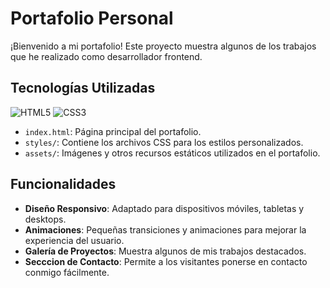 # Portafolio Personal

¡Bienvenido a mi portafolio! Este proyecto muestra algunos de los trabajos que he realizado como desarrollador frontend.
## Tecnologías Utilizadas

![HTML5](https://img.shields.io/badge/HTML5-E34F26?style=for-the-badge&logo=html5&logoColor=white) 
![CSS3](https://img.shields.io/badge/CSS3-1572B6?style=for-the-badge&logo=css3&logoColor=white) 

- `index.html`: Página principal del portafolio.
- `styles/`: Contiene los archivos CSS para los estilos personalizados.
- `assets/`: Imágenes y otros recursos estáticos utilizados en el portafolio.

## Funcionalidades

- **Diseño Responsivo**: Adaptado para dispositivos móviles, tabletas y desktops.
- **Animaciones**: Pequeñas transiciones y animaciones para mejorar la experiencia del usuario.
- **Galería de Proyectos**: Muestra algunos de mis trabajos destacados.
- **Secccion de Contacto**: Permite a los visitantes ponerse en contacto conmigo fácilmente.
